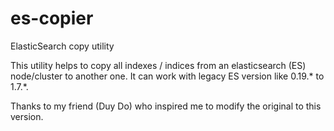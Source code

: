 # es-copier
ElasticSearch copy utility

This utility helps to copy all indexes / indices from an elasticsearch (ES) node/cluster to another one. It can work with legacy ES version like 0.19.* to 1.7.*.

Thanks to my friend (Duy Do) who inspired me to modify the original to this version.
